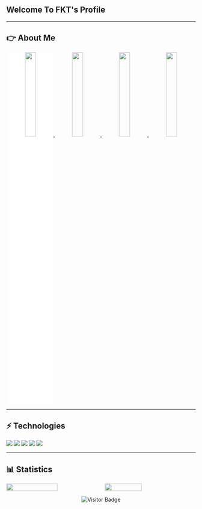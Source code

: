 ## Welcome To FKT's Profile

----

## 👉 About Me

<div style="text-align:center;">
<a href="https://stackoverflow.com/users/18726758/fkt"><img  style="background:white;display:inline; width:24%;" src="https://cdn.sstatic.net/Sites/stackoverflow/Img/apple-touch-icon@2.png?v=73d79a89bded"> </img></a>
<a href="https://medium.com/@cxz123499"><img  style="display:inline; width:24%;" src="https://encrypted-tbn0.gstatic.com/images?q=tbn:ANd9GcRouQDiWR9LkKE1ms5eaK5cJMjcn76VvNmaLA&usqp=CAU"> </img></a>
<a href="https://www.cloudskillsboost.google/public_profiles/2192f42f-459d-4169-88b5-903944e66697"><img  style="display:inline; width:24%;" src="https://media-exp1.licdn.com/dms/image/C510BAQFR04KgVWnd3w/company-logo_200_200/0/1519878429204?e=2147483647&v=beta&t=Gpyo1sg5WO5_hF1DlDmVasu7116-7DNymlohoRA7qmI"> </img></a>
<a href="https://www.facebook.com/tim.frank.969/"><img  style="display:inline;  width:24%; " src="https://i.imgur.com/tjuKgaO.png"> </img></a>
</div>

----

## ⚡ Technologies

![](https://i.imgur.com/MHde8Kv.png)
![](https://i.imgur.com/d1M8Ma0.png)
![](https://i.imgur.com/xs6GuAv.png)
![](https://i.imgur.com/aI6x8YR.png)
![](https://i.imgur.com/9luhOhi.png)

----

## 📊 Statistics

<div style="display:flex;">
<img style="display:inline-block;width:52%;" src="https://github-readme-stats.vercel.app/api?username=fan9704&count_private=true&show_icons=true&theme=gotham&include_all_commits=true">
</img>
<img style="display:inline-block;width:44%;" src="https://github-readme-stats.vercel.app/api/top-langs/?username=fan9704&theme=gotham&layout=compact">
</img></div>

<span align="center">

![Visitor Badge](https://visitor-badge.laobi.icu/badge?page_id=fan9704.fan9704)

</span>
